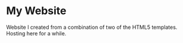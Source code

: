 # My Website
Website I created from a combination of two of the HTML5 templates. Hosting here for a while.

